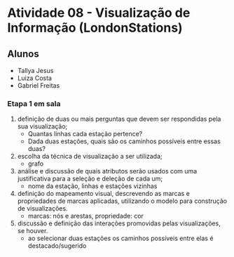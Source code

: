 # Atividade 08 - Visualização de Informação (LondonStations)

## Alunos
- Tallya Jesus
- Luiza Costa
- Gabriel Freitas

### Etapa 1 em sala

1. definição de duas ou mais perguntas que devem ser respondidas pela sua visualização;
	- Quantas linhas cada estação pertence?
	- Dada duas estações, quais são os caminhos possíveis entre essas duas?
2. escolha da técnica de visualização a ser utilizada;
	- grafo
3. análise e discussão de quais atributos serão usados com uma justificativa para a seleção e deleção de cada um;
	- nome da estação, linhas e estações vizinhas
4. definição do mapeamento visual, descrevendo as marcas e propriedades de marcas aplicadas, utilizando o modelo para construção de visualizações.
	- marcas: nós e arestas, propriedade: cor
5. discussão e definição das interações promovidas pelas visualizações, se houver.
	- ao selecionar duas estações os caminhos possíveis entre elas é destacado/sugerido
